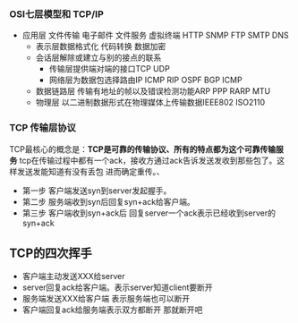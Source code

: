 ### OSI七层模型和 TCP/IP

- 应用层 文件传输 电子邮件 文件服务 虚拟终端 HTTP SNMP FTP SMTP DNS
  - 表示层数据格式化 代码转换 数据加密
  - 会话层解除或建立与别的接点的联系
    - 传输层提供端对端的接口TCP UDP
    - 网络层为数据包选择路由IP ICMP RIP OSPF BGP ICMP
  - 数据链路层 传输有地址的帧以及错误检测功能ARP PPP RARP MTU
  - 物理层 以二进制数据形式在物理媒体上传输数据IEEE802 ISO2110



### TCP 传输层协议

TCP最核心的概念是：**TCP是可靠的传输协议、所有的特点都为这个可靠传输服务** tcp在传输过程中都有一个ack，接收方通过ack告诉发送发收到那些包了。这样发送发能知道有没有丢包 进而确定重传。、

* 第一步 客户端发送syn到server发起握手。
* 第二步 服务端收到syn后回复syn+ack给客户端。
* 第三步 客户端收到syn+ack后 回复server一个ack表示已经收到server的syn+ack



## TCP的四次挥手

* 客户端主动发送XXX给server
* server回复ack给客户端。表示server知道client要断开
* 服务端发送XXX给客户端 表示服务端也可以断开
* 客户端回复ack给服务端表示双方都断开 那就断开吧

